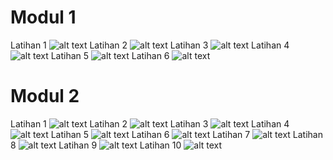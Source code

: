 # Modul 1
Latihan 1
![alt text](https://github.com/AhmadTorik/Pratikum/blob/master/modul1/1.PNG)
Latihan 2
![alt text](https://github.com/AhmadTorik/Pratikum/blob/master/modul1/2.PNG)
Latihan 3
![alt text](https://github.com/AhmadTorik/Pratikum/blob/master/modul1/3.PNG)
Latihan 4
![alt text](https://github.com/AhmadTorik/Pratikum/blob/master/modul1/4.PNG)
Latihan 5
![alt text](https://github.com/AhmadTorik/Pratikum/blob/master/modul1/5.PNG)
Latihan 6
![alt text](https://github.com/AhmadTorik/Pratikum/blob/master/modul1/6.PNG)

# Modul 2
Latihan 1
![alt text](https://github.com/AhmadTorik/Pratikum/blob/master/Modul2/Capture1.PNG)
Latihan 2
![alt text](https://github.com/AhmadTorik/Pratikum/blob/master/Modul2/Capture2.PNG)
Latihan 3
![alt text](https://github.com/AhmadTorik/Pratikum/blob/master/Modul2/Capture3.PNG)
Latihan 4
![alt text](https://github.com/AhmadTorik/Pratikum/blob/master/Modul2/Capture4.PNG)
Latihan 5
![alt text](https://github.com/AhmadTorik/Pratikum/blob/master/Modul2/Capture5.PNG)
Latihan 6
![alt text](https://github.com/AhmadTorik/Pratikum/blob/master/Modul2/Capture6.PNG)
Latihan 7
![alt text](https://github.com/AhmadTorik/Pratikum/blob/master/Modul2/Capture7.PNG)
Latihan 8
![alt text](https://github.com/AhmadTorik/Pratikum/blob/master/Modul2/Capture8.PNG)
Latihan 9
![alt text](https://github.com/AhmadTorik/Pratikum/blob/master/Modul2/Capture9.PNG)
Latihan 10
![alt text](https://github.com/AhmadTorik/Pratikum/blob/master/Modul2/Capture10.PNG)
